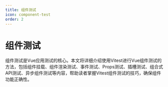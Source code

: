 ```yaml
---
title: 组件测试
icon: component-test
order: 2
---
```


# 组件测试

组件测试是Vue应用测试的核心。本文将详细介绍使用Vitest进行Vue组件测试的方法，包括组件挂载、组件渲染测试、事件测试、Props测试、插槽测试、组合式API测试、异步组件测试等内容，帮助读者掌握Vitest组件测试的技巧，确保组件功能正确性。
